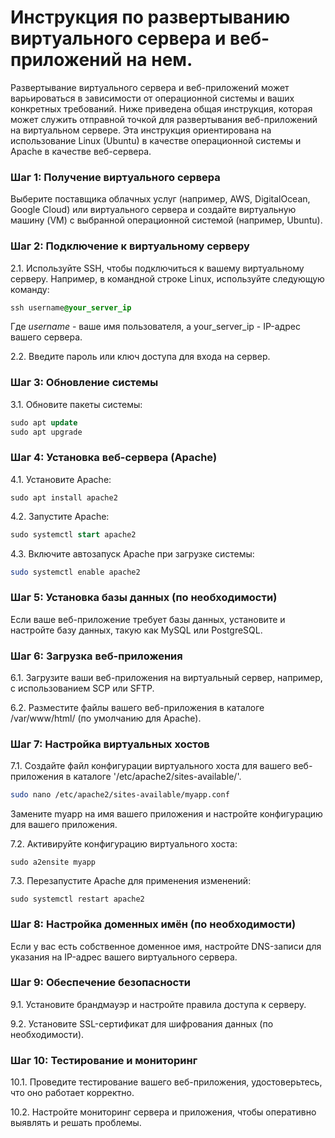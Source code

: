 # Инструкция по развертыванию виртуального сервера и веб-приложений на нем.
Развертывание виртуального сервера и веб-приложений может варьироваться в зависимости от операционной системы и ваших конкретных требований. Ниже приведена общая инструкция, которая может служить отправной точкой для развертывания веб-приложений на виртуальном сервере. Эта инструкция ориентирована на использование Linux (Ubuntu) в качестве операционной системы и Apache в качестве веб-сервера.
### Шаг 1: Получение виртуального сервера
Выберите поставщика облачных услуг (например, AWS, DigitalOcean, Google Cloud) или виртуального сервера и создайте виртуальную машину (VM) с выбранной операционной системой (например, Ubuntu).
### Шаг 2: Подключение к виртуальному серверу
2.1. Используйте SSH, чтобы подключиться к вашему виртуальному серверу. Например, в командной строке Linux, используйте следующую команду:
```css
ssh username@your_server_ip
```
Где *username* - ваше имя пользователя, а your_server_ip - IP-адрес вашего сервера.

2.2. Введите пароль или ключ доступа для входа на сервер.
### Шаг 3: Обновление системы
3.1. Обновите пакеты системы:
```sql
sudo apt update
sudo apt upgrade
```
### Шаг 4: Установка веб-сервера (Apache)
4.1. Установите Apache:
```
sudo apt install apache2
```
4.2. Запустите Apache:
```sql
sudo systemctl start apache2
```

4.3. Включите автозапуск Apache при загрузке системы:
```bash
sudo systemctl enable apache2
```
### Шаг 5: Установка базы данных (по необходимости)
Если ваше веб-приложение требует базы данных, установите и настройте базу данных, такую как MySQL или PostgreSQL.
### Шаг 6: Загрузка веб-приложения
6.1. Загрузите ваши веб-приложения на виртуальный сервер, например, с использованием SCP или SFTP.

6.2. Разместите файлы вашего веб-приложения в каталоге /var/www/html/ (по умолчанию для Apache).
### Шаг 7: Настройка виртуальных хостов
7.1. Создайте файл конфигурации виртуального хоста для вашего веб-приложения в каталоге '/etc/apache2/sites-available/'.
```bash
sudo nano /etc/apache2/sites-available/myapp.conf
```
Замените myapp на имя вашего приложения и настройте конфигурацию для вашего приложения.

7.2. Активируйте конфигурацию виртуального хоста:
```
sudo a2ensite myapp
```
7.3. Перезапустите Apache для применения изменений:
```
sudo systemctl restart apache2
```
### Шаг 8: Настройка доменных имён (по необходимости)

Если у вас есть собственное доменное имя, настройте DNS-записи для указания на IP-адрес вашего виртуального сервера.

### Шаг 9: Обеспечение безопасности

9.1. Установите брандмауэр и настройте правила доступа к серверу.

9.2. Установите SSL-сертификат для шифрования данных (по необходимости).

### Шаг 10: Тестирование и мониторинг

10.1. Проведите тестирование вашего веб-приложения, удостоверьтесь, что оно работает корректно.

10.2. Настройте мониторинг сервера и приложения, чтобы оперативно выявлять и решать проблемы.
